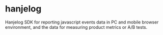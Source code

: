 # hanjelog
Hanjelog SDK for reporting javascript events data in PC and mobile browser environment, and the data for measuring product metrics or A/B tests.
